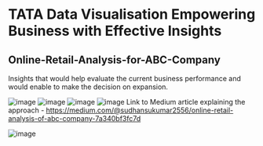 # TATA Data Visualisation Empowering Business with Effective Insights
## Online-Retail-Analysis-for-ABC-Company
Insights that would help evaluate the current business performance and would enable to make the decision on expansion.

![image](https://user-images.githubusercontent.com/107266430/233566717-be32145b-fa0d-46b1-9e72-254a8eccb49d.png)
![image](https://user-images.githubusercontent.com/107266430/233566867-6704c359-da8a-4791-90b0-8653f25bd607.png)
![image](https://user-images.githubusercontent.com/107266430/233585505-bc9eab11-b2ed-4a10-9975-e8683a73ce66.png)
![image](https://user-images.githubusercontent.com/107266430/233585961-945e8130-9e79-44b4-b050-70e14daff271.png)
Link to Medium article explaining the approach - https://medium.com/@sudhansukumar2556/online-retail-analysis-of-abc-company-7a340bf3fc7d





![image](https://user-images.githubusercontent.com/107266430/233637594-55256d3d-39fb-4fbf-a83d-5b9b4b84e42f.png)
